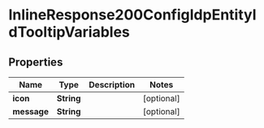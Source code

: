 
# InlineResponse200ConfigIdpEntityIdTooltipVariables

## Properties
Name | Type | Description | Notes
------------ | ------------- | ------------- | -------------
**icon** | **String** |  |  [optional]
**message** | **String** |  |  [optional]



